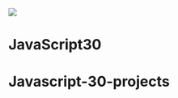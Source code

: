 ﻿![](https://javascript30.com/images/JS3-social-share.png)

# JavaScript30
# Javascript-30-projects
